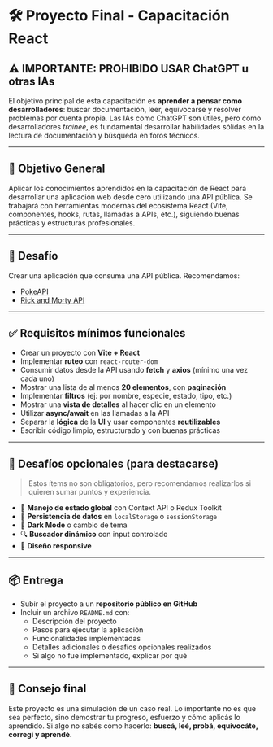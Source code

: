 # 🛠 Proyecto Final - Capacitación React

## ⚠️ IMPORTANTE: PROHIBIDO USAR ChatGPT u otras IAs

El objetivo principal de esta capacitación es **aprender a pensar como desarrolladores**: buscar documentación, leer, equivocarse y resolver problemas por cuenta propia. Las IAs como ChatGPT son útiles, pero como desarrolladores *trainee*, es fundamental desarrollar habilidades sólidas en la lectura de documentación y búsqueda en foros técnicos.

---

## 🎯 Objetivo General

Aplicar los conocimientos aprendidos en la capacitación de React para desarrollar una aplicación web desde cero utilizando una API pública. Se trabajará con herramientas modernas del ecosistema React (Vite, componentes, hooks, rutas, llamadas a APIs, etc.), siguiendo buenas prácticas y estructuras profesionales.

---

## 🧪 Desafío

Crear una aplicación que consuma una API pública. Recomendamos:

- [PokeAPI](https://pokeapi.co/)
- [Rick and Morty API](https://rickandmortyapi.com/)

---

## ✅ Requisitos mínimos funcionales

- Crear un proyecto con **Vite + React**
- Implementar **ruteo** con `react-router-dom`
- Consumir datos desde la API usando **fetch** y **axios** (mínimo una vez cada uno)
- Mostrar una lista de al menos **20 elementos**, con **paginación**
- Implementar **filtros** (ej: por nombre, especie, estado, tipo, etc.)
- Mostrar una **vista de detalles** al hacer clic en un elemento
- Utilizar **async/await** en las llamadas a la API
- Separar la **lógica** de la **UI** y usar componentes **reutilizables**
- Escribir código limpio, estructurado y con buenas prácticas

---

## 🚀 Desafíos opcionales (para destacarse)

> Estos ítems no son obligatorios, pero recomendamos realizarlos si quieren sumar puntos y experiencia.

- 🧠 **Manejo de estado global** con Context API o Redux Toolkit
- 💾 **Persistencia de datos** en `localStorage` o `sessionStorage`
- 🎨 **Dark Mode** o cambio de tema
- 🔍 **Buscador dinámico** con input controlado
- 📱 **Diseño responsive**

---

## 📦 Entrega

- Subir el proyecto a un **repositorio público en GitHub**
- Incluir un archivo `README.md` con:
  - Descripción del proyecto
  - Pasos para ejecutar la aplicación
  - Funcionalidades implementadas
  - Detalles adicionales o desafíos opcionales realizados
  - Si algo no fue implementado, explicar por qué

---

## 🧠 Consejo final

Este proyecto es una simulación de un caso real. Lo importante no es que sea perfecto, sino demostrar tu progreso, esfuerzo y cómo aplicás lo aprendido. Si algo no sabés cómo hacerlo: **buscá, leé, probá, equivocáte, corregí y aprendé.**
